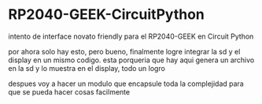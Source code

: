 # RP2040-GEEK-CircuitPython
intento de interface novato friendly para el RP2040-GEEK en Circuit Python



por ahora solo hay esto, pero bueno, finalmente logre integrar la sd y el display en un mismo codigo.
esta porqueria que hay aqui genera un archivo en la sd y lo muestra en el display, todo un logro 

despues voy a hacer un modulo que encapsule toda la complejidad para que se pueda hacer cosas facilmente
